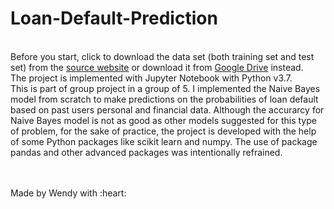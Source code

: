 # Loan-Default-Prediction

<br/>Before you start, click to download the data set (both training set and test set) from the [source website](https://tianchi.aliyun.com/competition/entrance/531830/information?lang=en-us) or download it from [Google Drive](https://drive.google.com/drive/folders/1FHJycjwZIBU-rHuDvBtTves-RSn9orc9?usp=sharing) instead.
<br/>
The project is implemented with Jupyter Notebook with Python v3.7.
<br/>
This is part of group project in a group of 5. I implemented the Naive Bayes model from scratch to make predictions on the probabilities of loan default based on past users personal and financial data. Although the accurarcy for Naive Bayes model is not as good as other models suggested for this type of problem, for the sake of practice, the project is developed with the help of some Python packages like scikit learn and numpy. The use of package pandas and other advanced packages was intentionally refrained.

<br/>
<br/>
Made by Wendy with :heart: